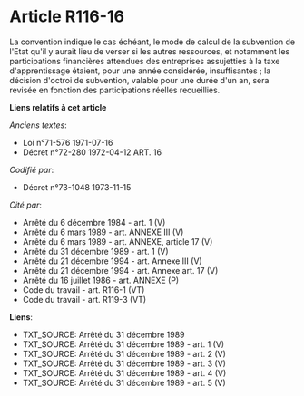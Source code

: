 # Article R116-16

La convention indique le cas échéant, le mode de calcul de la subvention de l'Etat qu'il y aurait lieu de verser si les
autres ressources, et notamment les participations financières attendues des entreprises assujetties à la taxe
d'apprentissage étaient, pour une année considérée, insuffisantes ; la décision d'octroi de subvention, valable pour une
durée d'un an, sera revisée en fonction des participations réelles recueillies.

**Liens relatifs à cet article**

_Anciens textes_:

  - Loi n°71-576 1971-07-16
  - Décret n°72-280 1972-04-12 ART. 16

_Codifié par_:

  - Décret n°73-1048 1973-11-15

_Cité par_:

  - Arrêté du 6 décembre 1984 - art. 1 (V)
  - Arrêté du 6 mars 1989 - art. ANNEXE III (V)
  - Arrêté du 6 mars 1989 - art. ANNEXE, article 17 (V)
  - Arrêté du 31 décembre 1989 - art. 1 (V)
  - Arrêté du 21 décembre 1994 - art. Annexe III (V)
  - Arrêté du 21 décembre 1994 - art. Annexe art. 17 (V)
  - Arrêté du 16 juillet 1986 - art. ANNEXE (P)
  - Code du travail - art. R116-1 (VT)
  - Code du travail - art. R119-3 (VT)

**Liens**:

  - TXT_SOURCE: Arrêté du 31 décembre 1989
  - TXT_SOURCE: Arrêté du 31 décembre 1989 - art. 1 (V)
  - TXT_SOURCE: Arrêté du 31 décembre 1989 - art. 2 (V)
  - TXT_SOURCE: Arrêté du 31 décembre 1989 - art. 3 (V)
  - TXT_SOURCE: Arrêté du 31 décembre 1989 - art. 4 (V)
  - TXT_SOURCE: Arrêté du 31 décembre 1989 - art. 5 (V)
